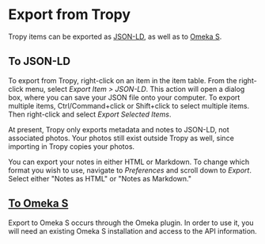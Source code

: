 # Export from Tropy

Tropy items can be exported as [JSON-LD](https://json-ld.org/), as well as to [Omeka S](http://omeka.org/s/).

## To JSON-LD

To export from Tropy, right-click on an item in the item table. From the right-click menu, select _Export Item &gt; JSON-LD_. This action will open a dialog box, where you can save your JSON file onto your computer. To export multiple items, Ctrl/Command+click or Shift+click to select multiple items. Then right-click and select _Export Selected Items_.

At present, Tropy only exports metadata and notes to JSON-LD, not associated photos. Your photos still exist outside Tropy as well, since importing in Tropy copies your photos.

You can export your notes in either HTML or Markdown. To change which format you wish to use, navigate to _Preferences_ and scroll down to _Export_. Select either "Notes as HTML" or "Notes as Markdown."

## [To Omeka S](omeka.md) <a id="omeka"></a>

Export to Omeka S occurs through the Omeka plugin. In order to use it, you will need an existing Omeka S installation and access to the API information.

